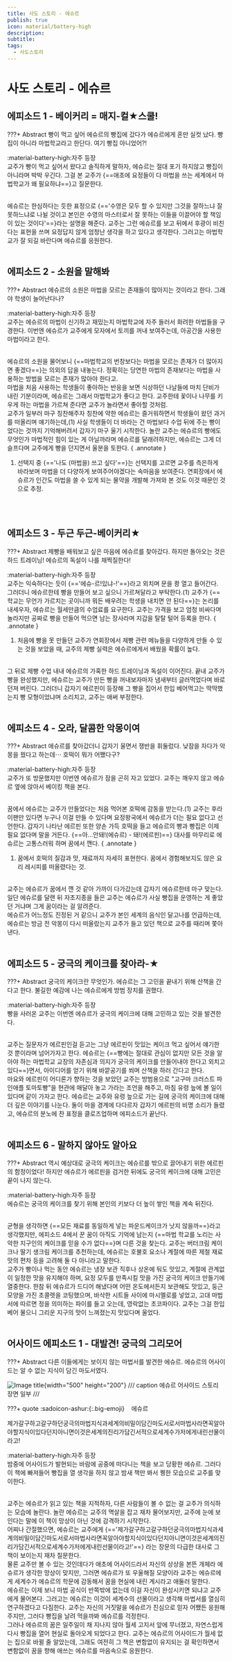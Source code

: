 ```yaml
---
title: 사도 스토리 - 에슈르
publish: true
icon: material/battery-high
description:
subtitle: 
tags:
  - 사도스토리
---
```


# 사도 스토리 - 에슈르

## 에피소드 1 - 베이커리 = 매지-컬★스쿨!
???+ Abstract
    빵이 먹고 싶어 에슈르의 빵집에 갔다가 에슈르에게 혼만 실컷 났다. 빵집이 아니라 마법학교라고 한단다. 여기 빵집 아니었어?!

<span class="badge badge-version"><span class="badge-icon">:material-battery-high:</span>자주 등장</span>
<br>
교주가 빵이 먹고 싶어서 왔다고 솔직하게 말하자, 에슈르는 절대 포기 하지않고 빵집이 아니라며 박박 우긴다. 그걸 본 교주가 {==애초에 요정들이 다 마법을 쓰는 세계에서 마법학교가 왜 필요하냐==}고 질문한다. 

<br>
에슈르는 한심하다는 듯한 표정으로 {=='수영은 모두 할 수 있지만 그것을 잘하느냐 잘 못하느냐로 나뉠 것이고 본인은 수영의 마스터로서 잘 못하는 이들을 이끌어야 할 책임이 있는 것이다'==}라는 설명을 해준다. 교주는 그런 에슈르를 보고 뒤에서 후광이 비친다는 표현을 쓰며 요정답지 않게 엄청난 생각을 하고 있다고 생각한다. 그러고는 마법학교가 잘 되길 바란다며 에슈르를 응원한다.
<br>
<br>

## 에피소드 2 - 소원을 말해봐
???+ Abstract
    에슈르의 소원은 마법을 모르는 존재들이 많아지는 것이라고 한다. 그래야 학생이 늘어난다나?

<span class="badge badge-version"><span class="badge-icon">:material-battery-high:</span>자주 등장</span>
<br>
교주는 에슈르의 마법이 신기하고 재밌는지 마법학교에 자주 들러서 화려한 마법들을 구경한다. 이번엔 에슈르가 교주에게 모자에서 토끼를 꺼내 보여주는데, 아공간을 사용한 마법이라고 한다. 

<br>
에슈르의 소원을 물어보니 {==마법학교의 번창보다는 마법을 모르는 존재가 더 많아지면 좋겠다==}는 의외의 답을 내놓는다. 정확히는 당연한 마법의 존재보다는 마법을 사용하는 방법을 모르는 존재가 많아야 한다고.

<br>
마법을 처음 사용하는 학생들이 좋아하는 반응을 보면 식상하던 나날들에 마치 단비가 내린 기분이라며, 에슈르는 그래서 마법학교가 좋다고 한다. 교주한테 꽃이나 나무를 키우게 하는 마법을 가르쳐 준다면 교주가 놀라면서 좋아할 것처럼.

<br>
교주가 일부러 마구 칭찬해주자 칭찬에 약한 에슈르는 즐거워하면서 학생들이 왔던 과거를 떠올리며 얘기하는데,(1) 사실 학생들이 더 바라는 건 마법보다 수업 뒤에 주는 빵이었다는 것까지 기억해버려서 갑자기 마구 울기 시작한다. 놀란 교주는 에슈르의 빵에도 무엇인가 마법적인 힘이 있는 게 아닐까라며 에슈르를 달래려하지만, 에슈르는 그게 더 슬프다며 교주에게 빵을 던지면서 울분을 토한다.
{ .annotate }

1. 선택지 중 {=='나도 (마법을) 쓰고 싶다'==}는 선택지를 고르면 교주를 측은하게 바라보며 마법을 더 다양하게 보여주어야겠다는 속마음을 보여준다. 연회장에서 에슈르가 인간도 마법을 쓸 수 있게 되는 물약을 개발해 가져와 본 것도 이것 때문인 것으로 추정.

<br>
<br>

## 에피소드 3 - 두근 두근-베이커리★
???+ Abstract
    제빵을 배워보고 싶은 마음에 에슈르를 찾아갔다. 하지만 돌아오는 것은 하드 트레이닝! 에슈르의 독설이 나를 채찍질한다!

<span class="badge badge-version"><span class="badge-icon">:material-battery-high:</span>자주 등장</span>
<br>
교주는 익숙하다는 듯이 {=='에슈-르!있냐-!'==}라고 외치며 문을 쾅 열고 들어간다. 그러더니 에슈르한테 빵을 만들어 보고 싶으니 가르쳐달라고 부탁한다.(1) 교주가 {==학교는 무언가 가르치는 곳이니까 뭐든 배우려는 학생을 내치면 안 된다==}는 논리를 내세우자, 에슈르는 월세만큼의 수업료를 요구한다. 교주는 가격을 보고 엄청 비싸다며 놀라지만 공짜로 빵을 만들어 먹으면 남는 장사라며 지갑을 탈탈 털어 등록을 한다. 
{ .annotate }

1. 처음에 빵을 못 만들던 교주가 연회장에서 제빵 관련 메뉴들을 다양하게 만들 수 있는 것을 보았을 때, 교주의 제빵 실력은 에슈르에게서 배웠을 확률이 높다.

<br>
그 뒤로 제빵 수업 내내 에슈르의 가혹한 하드 트레이닝과 독설이 이어진다. 끝내 교주가 빵을 완성했지만, 에슈르는 교주가 만든 빵을 꺼내보자마자 냄새부터 글러먹었다며 바로 던져 버린다. 그러더니 갑자기 에르핀이 등장해 그 빵을 집어서 한입 베어먹고는 딱딱했는지 빵 모형이었냐며 소리치고, 교주는 애써 부정한다.
<br>
<br>

## 에피소드 4 - 오라, 달콤한 악몽이여
???+ Abstract
    에슈르를 찾아갔더니 갑자기 울면서 쟁반을 휘둘렀다. 낮잠을 자다가 악몽을 꿨다고 하는데⋯ 호떡이 뭐가 어쨌다구?

<span class="badge badge-version"><span class="badge-icon">:material-battery-high:</span>자주 등장</span>
<br>
교주가 또 방문했지만 이번엔 에슈르가 잠을 곤히 자고 있었다. 교주는 깨우지 않고 에슈르 옆에 앉아서 베이킹 책을 본다.

<br>
꿈에서 에슈르는 교주가 만들었다는 처음 먹어본 호떡에 감동을 받는다.(1) 교주는 후라이팬만 있다면 누구나 이걸 만들 수 있다며 요정왕국에서 에슈르가 더는 필요 없다고 선언한다. 갑자기 나타난 에르핀 또한 양손 가득 호떡을 들고 에슈르의 빵과 빵집은 이제 필요 없다며 말을 거든다. {==아...안돼!(에슈르) - 돼!(에르핀)==} 대사를 마무리로 에슈르는 고통스러워 하며 꿈에서 깬다.
{ .annotate }

1. 꿈에서 호떡의 질감과 맛, 재료까지 자세히 표현한다. 꿈에서 경험해보지도 않은 요리 레시피를 떠올렸다는 것.

<br>
교주는 에슈르가 꿈에서 깬 것 같아 가까이 다가갔는데 갑자기 에슈르한테 마구 맞는다. 일단 에슈르를 달랜 뒤 자초지종을 들은 교주는 에슈르가 사실 빵집을 운영하는 게 좋았던 거냐며 그게 꿈이라는 걸 알려준다. 

<br>
에슈르가 어느정도 진정된 거 같으니 교주가 본인 세계의 음식인 달고나를 언급하는데, 에슈르는 방금 전 악몽이 다시 떠올랐는지 교주가 들고 있던 책으로 교주를 때리며 쫓아낸다.

<br>
<br>

## 에피소드 5 - 궁극의 케이크를 찾아라-★
???+ Abstract
    궁극의 케이크란 무엇인가. 에슈르는 그 고민을 끝내기 위해 산책을 간다고 한다. 불길한 예감에 나는 에슈르에게 방범 장치를 권했다.

<span class="badge badge-version"><span class="badge-icon">:material-battery-high:</span>자주 등장</span>
<br>
빵을 사러온 교주는 이번엔 에슈르가 궁극의 케이크에 대해 고민하고 있는 것을 발견한다. 

<br>
교주는 질문자가 에르핀인걸 듣고는 그냥 에르핀이 맛있는 케이크 먹고 싶어서 얘기한 것 뿐이라며 넘어가자고 한다. 에슈르는 {==빵에는 절대로 관심이 없지만 모든 것을 알아야 하는 마법학교 교장의 자존심과 의지가 궁극의 케이크를 만들어내야 한다고 외치고 있다==}면서, 아이디어를 얻기 위해 바깥공기를 쐬며 산책을 하러 간다고 한다. 

<br>
마요와 에르핀이 어디론가 향하는 것을 보았던 교주는 방범용으로 "고구마 크러스트 파인애플 토마토빵"을 현관에 매달아 놓고 가라는 조언을 해주고, 마침 유령 늪에 볼 일이 있다며 같이 가자고 한다. 에슈르는 교주와 유령 늪으로 가는 길에 궁극의 케이크에 대해 더 깊은 이야기를 나눈다. 둘이 마을 경계에 다다르자 갑자기 에르핀의 비명 소리가 들렸고, 에슈르의 분노에 찬 표정을 클로즈업하며 에피소드가 끝난다. 
<br>
<br>

## 에피소드 6 - 말하지 않아도 알아요
???+ Abstract
    역시 예상대로 궁극의 케이크는 에슈르를 밖으로 끌어내기 위한 에르핀의 함정이었다! 하지만 에슈르가 에르핀을 검거한 뒤에도 궁극의 케이크에 대해 고민은 끝이 나지 않는다.

<span class="badge badge-version"><span class="badge-icon">:material-battery-high:</span>자주 등장</span>
<br>
에슈르는 궁극의 케이크를 찾기 위해 본인의 키보다 더 높이 쌓인 책을 계속 뒤진다.

<br>
균형을 생각하면 {==모든 재료를 동일하게 넣는 파운드케이크가 낫지 않을까==}라고 생각했지만, 에피소드 4에서 꾼 꿈이 아직도 기억에 남는지 {==마법 학교를 노리는 사악한 지구인의 케이크를 믿을 수가 없다==}며 다른 것을 찾는다. 교주는 버터크림 케이크나 딸기 생크림 케이크를 추천하는데, 에슈르는 호불호 요소나 계절에 따른 제철 재료 맛의 편차 등을 고려해 둘 다 아니라고 말한다. 

<br>
교주가 빵이나 먹는 동안 에슈르는 냉장 보관 직후나 상온에 둬도 맛있고, 계절에 관계없이 일정한 맛을 유지해야 하며, 요정 모두를 만족시킬 맛을 가진 궁극의 케이크 만들기에 열중한다. 한참 뒤 에슈르가 드디어 해냈다며 어떤 온도에서든지 보관해도 맛있고, 둥근 모양을 가진 초콜렛을 코팅했으며, 바삭한 시트들 사이에 마시멜로를 넣었고, 고대 마법서에 따르면 정을 의미하는 파이를 들고 오는데, 영락없는 초코파이다. 교주는 그걸 한입 베어 물으니 그리운 지구의 맛이 느껴졌는지 맛있다며 울었다.
<br>
<br>

## 어사이드 에피소드 1 - 대발견! 궁극의 그리모어
???+ Abstract
    다른 이들에게는 보이지 않는 마법서를 발견한 에슈르. 에슈르의 어사이드는 알 수 없는 지식이 담긴 마도서였다.

![Image title](https://vitamink1.github.io/ashur-note/assets/story/s1_sado_ashur_1.png){width="500" height="200"}
/// caption
에슈르 어사이드 스토리 장면 일부
///

???+ quote
    :sadoicon-ashur:{:.big-emoji} &nbsp;&nbsp;&nbsp;<span class="tag-box" data-sado="ashur">에슈르</span><br>
    <div class="speech-bubble">
        제가갈구하고갈구하던궁극의마법지식과세계의비밀이담긴마도서로서마법사라면꼭알아야할지식이있다던지아니면이것은세계의진리가담긴서적으로세계수가저에게내린선물이라고!
    </div>

<span class="badge badge-version"><span class="badge-icon">:material-battery-high:</span>자주 등장</span>
<br>
밤중에 어사이드가 발현되는 바람에 공중에 떠다니는 책을 보고 당황한 에슈르. 그러다 이 책에 빠져들어 빵집을 열 생각을 하지 않고 밤새 책만 봐서 퀭한 모습으로 교주를 맞이한다. 

<br>
교주는 에슈르가 읽고 있는 책을 지적하자, 다른 사람들이 볼 수 없는 걸 교주가 의식하는 모습에 놀란다. 놀란 에슈르는 교주의 멱살을 잡고 재차 물어보지만, 교주에 눈에 보인다는 말에 이 책이 망상이 아닌 것에 감격하기 시작한다.

<br>
어찌나 간절했으면, 에슈르는 교주에게 {=='제가갈구하고갈구하던궁극의마법지식과세계의비밀이담긴마도서로서마법사라면꼭알아야할지식이있다던지아니면이것은세계의진리가담긴서적으로세계수가저에게내린선물이라고!'==} 라는 장문의 다급한 대사로 그 책이 보이는지 재차 질문한다.

<br>
물론 교주만 볼 수 있는 것인데다가 애초에 어사이드라서 자신의 상상을 본뜬 개체라 에슈르가 생각한 망상이 맞지만, 그러면 에슈르가 또 우울해질 모양이라 교주는 에슈르에게 세계수가 에슈르의 학문에 감동해서 꿈을 현실에 내린 계시라고 애둘러 말한다. 

<br>
에슈르는 이제 보니 마법 공식이 반쪽밖에 없는데 이걸 자신이 완성시키면 되냐고 교주에게 물어본다. 그러고는 에슈르는 이것이 세계수의 선물이라고 생각해 마법서를 열심히 연구하겠다고 다짐한다. 교주는 자신의 거짓말을 에슈르가 진심으로 믿자 어쨌든 응원해주지만, 그러다 빵집을 날려 먹을까봐 에슈르를 걱정한다.

<br>
그러나 에슈르의 꿈은 일주일이 채 지나지 않아 월세 고지서 앞에 무너졌고, 자연스럽게 다시 빵집을 열어 현실로 돌아오게 되었다고 한다. 교주는 에슈르의 어사이드가 월세 없는 집으로 바뀔 줄 알았는데, 그래도 여전히 그 책은 변함없이 유지되는 걸 확인하면서 변함없이 꿈을 향해 애쓰는 에슈르를 마음속으로 응원한다.
<br>
<br>
